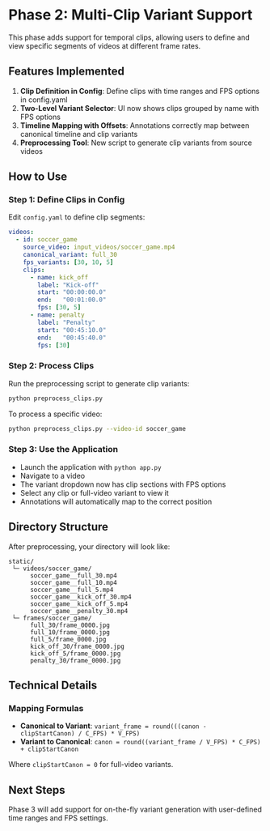 # Phase 2: Multi-Clip Variant Support

This phase adds support for temporal clips, allowing users to define and view specific segments of videos at different frame rates.

## Features Implemented

1. **Clip Definition in Config**: Define clips with time ranges and FPS options in config.yaml
2. **Two-Level Variant Selector**: UI now shows clips grouped by name with FPS options
3. **Timeline Mapping with Offsets**: Annotations correctly map between canonical timeline and clip variants
4. **Preprocessing Tool**: New script to generate clip variants from source videos

## How to Use

### Step 1: Define Clips in Config

Edit `config.yaml` to define clip segments:

```yaml
videos:
  - id: soccer_game
    source_video: input_videos/soccer_game.mp4
    canonical_variant: full_30
    fps_variants: [30, 10, 5]
    clips:
      - name: kick_off
        label: "Kick-off"
        start: "00:00:00.0"
        end:   "00:01:00.0"
        fps: [30, 5]
      - name: penalty
        label: "Penalty"
        start: "00:45:10.0"
        end:   "00:45:40.0"
        fps: [30]
```

### Step 2: Process Clips

Run the preprocessing script to generate clip variants:

```bash
python preprocess_clips.py
```

To process a specific video:

```bash
python preprocess_clips.py --video-id soccer_game
```

### Step 3: Use the Application

- Launch the application with `python app.py`
- Navigate to a video
- The variant dropdown now has clip sections with FPS options
- Select any clip or full-video variant to view it
- Annotations will automatically map to the correct position

## Directory Structure

After preprocessing, your directory will look like:

```
static/
 └─ videos/soccer_game/
      soccer_game__full_30.mp4
      soccer_game__full_10.mp4
      soccer_game__full_5.mp4
      soccer_game__kick_off_30.mp4
      soccer_game__kick_off_5.mp4
      soccer_game__penalty_30.mp4
 └─ frames/soccer_game/
      full_30/frame_0000.jpg
      full_10/frame_0000.jpg
      full_5/frame_0000.jpg
      kick_off_30/frame_0000.jpg
      kick_off_5/frame_0000.jpg
      penalty_30/frame_0000.jpg
```

## Technical Details

### Mapping Formulas

- **Canonical to Variant**: `variant_frame = round(((canon - clipStartCanon) / C_FPS) * V_FPS)`
- **Variant to Canonical**: `canon = round((variant_frame / V_FPS) * C_FPS) + clipStartCanon`

Where `clipStartCanon = 0` for full-video variants.

## Next Steps

Phase 3 will add support for on-the-fly variant generation with user-defined time ranges and FPS settings. 